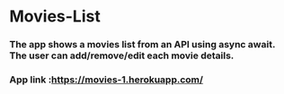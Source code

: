 # Movies-List

### The app shows a movies list from an API using async await. The user can add/remove/edit each movie details.
### App link :https://movies-1.herokuapp.com/
